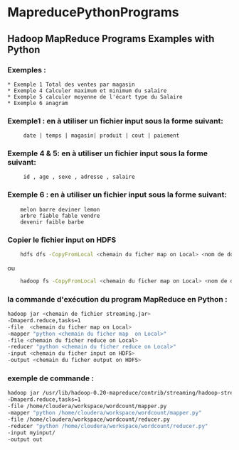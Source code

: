 # MapreducePythonPrograms
## Hadoop MapReduce Programs Examples with Python

### Exemples : 

	* Exemple 1 Total des ventes par magasin
	* Exemple 4 Calculer maximum et minimum du salaire
	* Exemple 5 calculer moyenne de l'écart type du Salaire
	* Exemple 6 anagram 

### Exemple1 : en à utiliser un fichier input sous la forme suivant:

		 date | temps | magasin| produit | cout | paiement

### Exemple 4 & 5: en à utiliser un fichier input sous la forme suivant:   

		 id , age , sexe , adresse , salaire

### Exemple 6 : en à utiliser un fichier input sous la forme suivant:

		melon barre deviner lemon
		arbre fiable fable vendre
		devenir faible barbe 

### Copier le fichier input on HDFS
```bash
	hdfs dfs -CopyFromLocal <chemain du ficher map on Local> <nom de dossier>
```
ou
```bash
	hadoop fs -CopyFromLocal <chemain du ficher map on Local> <nom de dossier>
```
### la commande d'exécution du program MapReduce en Python :

```bash
hadoop jar <chemain de fichier streaming.jar> 
-Dmaperd.reduce,tasks=1
-file  <chemain du ficher map on Local>
-mapper "python <chemain du ficher map  on Local>"
-file <chemain du ficher reduce on Local>
-reducer "python <chemain du ficher reduce on Local>"
-input <chemain du ficher input on HDFS>
-output <chemain du ficher output on HDFS>
```
	
### exemple de commande : 
	
	
```bash
hadoop jar /usr/lib/hadoop-0.20-mapreduce/contrib/streaming/hadoop-streaming-2.6.0-mr1-cdh5.12.0.jar
-Dmaperd.reduce,tasks=1
-file /home/cloudera/workspace/wordcount/mapper.py
-mapper "python /home/cloudera/workspace/wordcount/mapper.py"
-file /home/cloudera/workspace/wordcount/reducer.py
-reducer "python /home/cloudera/workspace/wordcount/reducer.py"
-input myinput/
-output out
```


